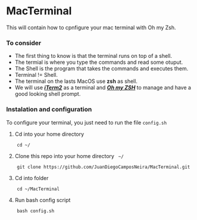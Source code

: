 # MacTerminal
This will contain how to cpnfigure your mac terminal with Oh my Zsh.

### To consider
- The first thing to know is that the terminal runs on top of a shell.
- The termial is where you type the commands and read some otuput.
- The Shell is the program that takes the commands and executes them.
- Terminal != Shell.
- The terminal on the lasts MacOS use <b>zsh</b> as shell.
- We will use <b><i>[iTerm2](https://iterm2.com)</i></b> as a terminal and <b><i>[Oh my ZSH](https://ohmyz.sh)</i></b> to manage and have a good looking shell prompt.

### Instalation and configuration
To configure your terminal, you just need to run the file ```config.sh```
1. Cd into your home directory
```shell
    cd ~/
```
2. Clone this repo into your home directory <code> ~/ </code>
```shell
    git clone https://github.com/JuanDiegoCamposNeira/MacTerminal.git
```
3. Cd into folder
```shell
    cd ~/MacTerminal
```
4. Run bash config script
```shell
    bash config.sh
```